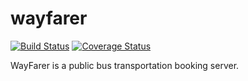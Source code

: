 # wayfarer

[![Build Status](https://travis-ci.com/Deityhub/wayfarer.svg?branch=master)](https://travis-ci.com/Deityhub/wayfarer) [![Coverage Status](https://coveralls.io/repos/github/Deityhub/wayfarer/badge.svg)](https://coveralls.io/github/Deityhub/wayfarer)

WayFarer is a public bus transportation booking server.
